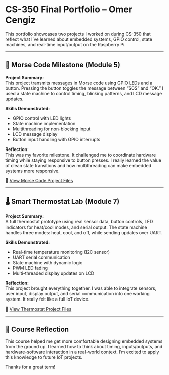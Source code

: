 # CS-350 Final Portfolio – Omer Cengiz

This portfolio showcases two projects I worked on during CS-350 that reflect what I’ve learned about embedded systems, GPIO control, state machines, and real-time input/output on the Raspberry Pi.

---

## 🔴 Morse Code Milestone (Module 5)

**Project Summary:**  
This project transmits messages in Morse code using GPIO LEDs and a button. Pressing the button toggles the message between “SOS” and “OK.” I used a state machine to control timing, blinking patterns, and LCD message updates.

**Skills Demonstrated:**
- GPIO control with LED lights
- State machine implementation
- Multithreading for non-blocking input
- LCD message display
- Button input handling with GPIO interrupts

**Reflection:**  
This was my favorite milestone. It challenged me to coordinate hardware timing while staying responsive to button presses. I really learned the value of clean state transitions and how multithreading can make embedded systems more responsive.

📂 [View Morse Code Project Files](./Morse%20Code%20Milestone%20%28Module%205%29)

---

## 🌡️ Smart Thermostat Lab (Module 7)

**Project Summary:**  
A full thermostat prototype using real sensor data, button controls, LED indicators for heat/cool modes, and serial output. The state machine handles three modes: heat, cool, and off, while sending updates over UART.

**Skills Demonstrated:**
- Real-time temperature monitoring (I2C sensor)
- UART serial communication
- State machine with dynamic logic
- PWM LED fading
- Multi-threaded display updates on LCD

**Reflection:**  
This project brought everything together. I was able to integrate sensors, user input, display output, and serial communication into one working system. It really felt like a full IoT device.

📂 [View Thermostat Project Files](./Thermostat%20Lab%20%28Module%207%29)

---

## 🧠 Course Reflection

This course helped me get more comfortable designing embedded systems from the ground up. I learned how to think about timing, inputs/outputs, and hardware-software interaction in a real-world context. I’m excited to apply this knowledge to future IoT projects.

Thanks for a great term!
